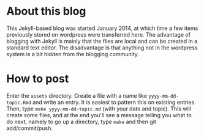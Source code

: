 # About this blog

This Jekyll-based blog was started January 2014, at which time a few items
previously stored on wordpress were transferred here.  The advantage of
blogging with Jekyll is mainly that the files are local and can be created in a
standard text editor.  The disadvantage is that anything not in the wordpress
system is a bit hidden from the blogging community.

# How to post

Enter the `assets` directory. Create a file with a name like
`yyyy-mm-dd-topic.Rmd` and write an entry. It is easiest to pattern this on
existing entries. Then, type `make yyyy-mm-dd-topic.md` (with your date and
topic). This will create some files, and at the end you'll see a message
telling you what to do next, namely to go up a directory, type `make` and then
git add/commit/push.


